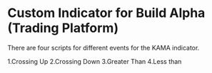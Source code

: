 # Custom Indicator for Build Alpha (Trading Platform)

There are four scripts for different events for the KAMA indicator.

1.Crossing Up 
2.Crossing Down
3.Greater Than
4.Less than



